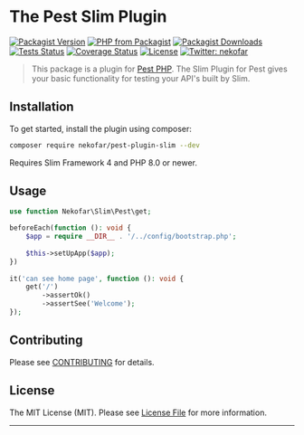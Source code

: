 # The Pest Slim Plugin

[![Packagist Version][icon-packagist]][link-packagist]
[![PHP from Packagist][icon-php-version]][link-packagist]
[![Packagist Downloads][icon-downloads]][link-packagist]
[![Tests Status][icon-workflow]][link-workflow]
[![Coverage Status][icon-coverage]][link-coverage]
[![License][icon-license]][link-license]
[![Twitter: nekofar][icon-twitter]][link-twitter]

> This package is a plugin for [Pest PHP](https://pestphp.com).
The Slim Plugin for Pest gives your basic functionality for testing your API's built by Slim.

## Installation

To get started, install the plugin using composer:

```bash
composer require nekofar/pest-plugin-slim --dev
```


Requires Slim Framework 4 and PHP 8.0 or newer.

## Usage

```php
use function Nekofar\Slim\Pest\get;

beforeEach(function (): void {
    $app = require __DIR__ . '/../config/bootstrap.php';
        
    $this->setUpApp($app);
})
            
it('can see home page', function (): void {
    get('/')
        ->assertOk()
        ->assertSee('Welcome');
});
```

## Contributing

Please see [CONTRIBUTING](CONTRIBUTING.md) for details.

## License

The MIT License (MIT). Please see [License File](LICENSE) for more information.

---
[icon-packagist]: https://img.shields.io/packagist/v/nekofar/pest-plugin-slim.svg
[icon-php-version]: https://img.shields.io/packagist/php-v/nekofar/pest-plugin-slim.svg
[icon-twitter]: https://img.shields.io/twitter/follow/nekofar.svg?style=flat
[icon-coverage]: https://codecov.io/gh/nekofar/pest-plugin-slim/graph/badge.svg
[icon-license]: https://img.shields.io/github/license/nekofar/pest-plugin-slim.svg
[icon-workflow]: https://img.shields.io/github/actions/workflow/status/nekofar/pest-plugin-slim/tests.yml
[icon-downloads]: https://img.shields.io/packagist/dt/nekofar/pest-plugin-slim

[link-packagist]: https://packagist.org/packages/nekofar/pest-plugin-slim
[link-twitter]: https://twitter.com/nekofar
[link-coverage]: https://codecov.io/gh/nekofar/pest-plugin-slim
[link-license]: https://github.com/nekofar/pest-plugin-slim/blob/master/LICENSE.md
[link-workflow]: https://github.com/nekofar/pest-plugin-slim/actions/workflows/tests.yml
